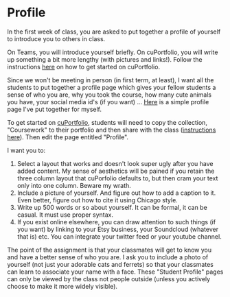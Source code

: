 # Profile

In the first week of class, you are asked to put together a profile of yourself to introduce you to others in class.

On Teams, you will introduce yourself briefly. On cuPortfolio, you will write up something a bit more lengthy \(with pictures and links!\). Follow the instructions [here](../../../digital-tools/cuportfolio.md) on how to get started on cuPortfolio. 

Since we won't be meeting in person \(in first term, at least\), I want all the students to put together a profile page which gives your fellow students a sense of who you are, why you took the course, how many cute animals you have, your social media id's \(if you want\) ... [Here](https://cuportfolio.carleton.ca/view/view.php?t=R0JhOVq2vQu3xfWjiceY) is a simple profile page I've put together for myself. 

To get started on [cuPortfolio](../../../digital-tools/cuportfolio.md), students will need to copy the collection, "Coursework" to their portfolio and then share with the class \([instructions here](../../../digital-tools/cuportfolio.md)\). Then edit the page entitled "Profile". 

I want you to:

1. Select a layout that works and doesn't look super ugly after you have added content. My sense of aesthetics will be pained if you retain the three column layout that cuPorfolio defaults to, but then cram your text only into one column. Beware my wrath.
2. Include a picture of yourself. And figure out how to add a caption to it. Even better, figure out how to cite it using Chicago style. 
3. Write up 500 words or so about yourself. It can be formal, it can be casual. It must  use proper syntax. 
4. If you exist online elsewhere, you can draw attention to such things \(if you want\) by linking to your Etsy business, your Soundcloud \(whatever that is\) etc. You can integrate your twitter feed or your youtube channel.

The point of the assignment is that your classmates will get to know you and have a better sense of who you are. I ask you to include a photo of yourself \(not just your adorable cats and ferrets\) so that your classmates can learn to associate your name with a face. These "Student Profile" pages can only be viewed by the class not people outside \(unless you actively choose to make it more widely visible\).

